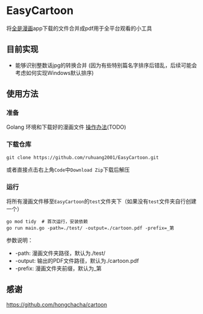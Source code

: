 # EasyCartoon
将[全是漫画](https://github.com/hongchacha/cartoon)app下载的文件合并成pdf用于全平台观看的小工具

## 目前实现
- 能够识别整数话jpg的转换合并 (因为有些特别篇名字排序后错乱，后续可能会考虑如何实现Windows默认排序)

## 使用方法

### 准备
Golang 环境和下载好的漫画文件 [操作办法]()(TODO)

### 下载仓库

```shell
git clone https://github.com/ruhuang2001/EasyCartoon.git
```
或者直接点击右上角`Code`中`Download Zip`下载后解压

### 运行
将所有漫画文件移至`EasyCartoon`的`test`文件夹下（如果没有`test`文件夹自行创建一个）
```shell
go mod tidy  # 首次运行，安装依赖
go run main.go -path=./test/ -output=./cartoon.pdf -prefix=_第
```

参数说明：

- -path: 漫画文件夹路径，默认为./test/
- -output: 输出的PDF文件路径，默认为./cartoon.pdf
- -prefix: 漫画文件夹前缀，默认为_第

## 感谢
https://github.com/hongchacha/cartoon
